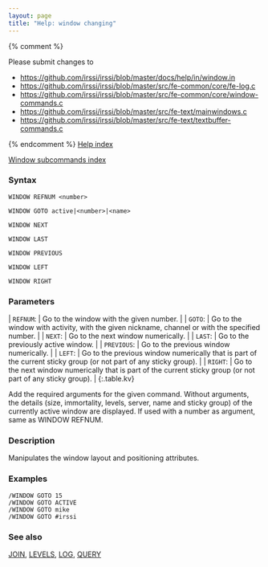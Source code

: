```yaml
---
layout: page
title: "Help: window changing"
---
```


{% comment %}

Please submit changes to
- https://github.com/irssi/irssi/blob/master/docs/help/in/window.in
- https://github.com/irssi/irssi/blob/master/src/fe-common/core/fe-log.c
- https://github.com/irssi/irssi/blob/master/src/fe-common/core/window-commands.c
- https://github.com/irssi/irssi/blob/master/src/fe-text/mainwindows.c
- https://github.com/irssi/irssi/blob/master/src/fe-text/textbuffer-commands.c


{% endcomment %}
[Help index](/documentation/help)

[Window subcommands index](/documentation/help/window)

### Syntax ###

<div class="highlight irssisyntax"><pre style="\-\-cmdlen:13ch"><code><span class="synB">WINDOW</span> <span class="synB">REFNUM</span> <span class="synB05">&lt;number></span></code></pre></div>


<div class="highlight irssisyntax"><pre style="\-\-cmdlen:11ch"><code><span class="synB">WINDOW</span> <span class="synB">GOTO</span> <span class="synB">active</span>|<span class="synB05">&lt;number></span>|<span class="synB05">&lt;name></span></code></pre></div>


<div class="highlight irssisyntax"><pre style="\-\-cmdlen:10ch"><code><span class="synB">WINDOW</span> <span class="synB">NEXT</span></code></pre></div>


<div class="highlight irssisyntax"><pre style="\-\-cmdlen:10ch"><code><span class="synB">WINDOW</span> <span class="synB">LAST</span></code></pre></div>


<div class="highlight irssisyntax"><pre style="\-\-cmdlen:14ch"><code><span class="synB">WINDOW</span> <span class="synB">PREVIOUS</span></code></pre></div>


<div class="highlight irssisyntax"><pre style="\-\-cmdlen:10ch"><code><span class="synB">WINDOW</span> <span class="synB">LEFT</span></code></pre></div>


<div class="highlight irssisyntax"><pre style="\-\-cmdlen:11ch"><code><span class="synB">WINDOW</span> <span class="synB">RIGHT</span></code></pre></div>



### Parameters ###


| `REFNUM`: | Go to the window with the given number. |
| `GOTO`: | Go to the window with activity, with the given nickname, channel or with the specified number. |
| `NEXT`: | Go to the next window numerically. |
| `LAST`: | Go to the previously active window. |
| `PREVIOUS`: | Go to the previous window numerically. |
| `LEFT`: | Go to the previous window numerically that is part of the current sticky group (or not part of any sticky group). |
| `RIGHT`: | Go to the next window numerically that is part of the current sticky group (or not part of any sticky group). |
{:.table.kv}

   Add the required arguments for the given command. Without arguments, the details (size, immortality, levels, server, name and sticky group) of the currently active window are displayed. If used with a number as argument, same as WINDOW REFNUM.

### Description ###

Manipulates the window layout and positioning attributes.

### Examples ###

    /WINDOW GOTO 15
    /WINDOW GOTO ACTIVE
    /WINDOW GOTO mike
    /WINDOW GOTO #irssi

### See also ###
[JOIN](/documentation/help/join), [LEVELS](/documentation/help/levels), [LOG](/documentation/help/log), [QUERY](/documentation/help/query)

